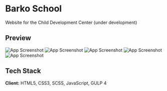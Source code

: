 # Barko School

Website for the Child Development Center (under development)

## Preview

![App Screenshot](http://danilarose.net/preview-projects/barkoSchool/barko-school-home-page.png)
![App Screenshot](http://danilarose.net/preview-projects/barkoSchool/barko-school-english-page.png)
![App Screenshot](http://danilarose.net/preview-projects/barkoSchool/course_popup.png)
![App Screenshot](http://danilarose.net/preview-projects/barkoSchool/schedule_popup_1.png)
![App Screenshot](http://danilarose.net/preview-projects/barkoSchool/schedule_popup_2.png)


## Tech Stack 

**Client:** HTML5, CSS3, SCSS, JavaScript, GULP 4